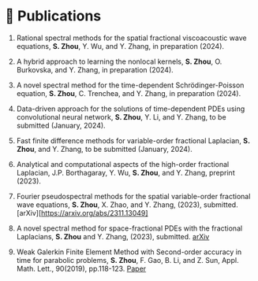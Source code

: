 
# 📝 Publications 
1. Rational spectral methods for the spatial fractional viscoacoustic wave equations, **S. Zhou**, Y. Wu, and Y. Zhang, in preparation (2024).

1. A hybrid approach to learning the nonlocal kernels, **S. Zhou**, O. Burkovska, and Y. Zhang, in preparation (2024).

1. A novel spectral method for the time-dependent Schrödinger-Poisson equation, **S. Zhou**, C. Trenchea, and Y. Zhang, in preparation (2024).

1. Data-driven approach for the solutions of time-dependent PDEs using convolutional neural network, **S. Zhou**, Y. Li, and Y. Zhang, to be submitted (January, 2024).

1. Fast finite difference methods for variable-order fractional Laplacian, **S. Zhou**, and Y. Zhang, to be submitted (January, 2024).

1. Analytical and computational aspects of the high-order fractional Laplacian, J.P. Borthagaray, Y. Wu, **S. Zhou**, and Y. Zhang, preprint (2023).

1. Fourier pseudospectral methods for the spatial variable-order fractional wave equations, **S. Zhou**, X. Zhao, and Y. Zhang, (2023), submitted. [arXiv][https://arxiv.org/abs/2311.13049]

1. A novel spectral method for space-fractional PDEs with the fractional Laplacians, **S. Zhou** and Y. Zhang, (2023), submitted. [arXiv](https://arxiv.org/abs/2311.07814)

1. Weak Galerkin Finite Element Method with Second-order accuracy in time for parabolic problems, **S. Zhou**, F. Gao, B. Li, and Z. Sun, Appl. Math. Lett., 90(2019), pp.118-123. [Paper](https://www.sciencedirect.com/science/article/pii/S089396591830363X)<strong><span class='show_paper_citations' data='KrL6YuoAAAAJ:u5HHmVD_uO8C'></span></strong>

   
